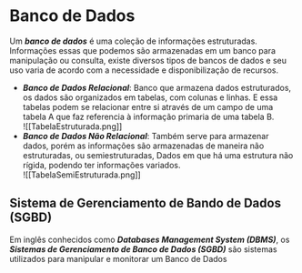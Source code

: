 # Banco de Dados

Um ***banco de dados*** é uma coleção de informações estruturadas. Informações essas que podemos são armazenadas em um banco para manipulação ou consulta, existe diversos tipos de bancos de dados e seu uso varia de acordo com a necessidade e disponibilização de recursos.  
- ***Banco de Dados Relacional***: Banco que armazena dados estruturados, os dados são organizados em tabelas, com colunas e linhas. E essa tabelas podem se relacionar entre si através de um campo de uma tabela A que faz referencia à informação primaria de uma tabela B.  
![[TabelaEstruturada.png]]
- ***Banco de Dados Não Relacional***: Também serve para armazenar dados, porém as informações são armazenadas de maneira não estruturadas, ou semiestruturadas, Dados em que há uma estrutura não rígida, podendo ter informações variados.  
![[TabelaSemiEstruturada.png]]

## Sistema de Gerenciamento de Bando de Dados (SGBD)

Em inglês conhecidos como ***Databases Management System (DBMS)***, os ***Sistemas de Gerenciamento de Banco de Dados (SGBD)*** são sistemas utilizados para manipular e monitorar um Banco de Dados

